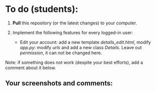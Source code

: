 # To do (students): 
1. **Pull** this repository (or the latest changes) to your computer. 

4. Implement the following features for every logged-in user:
    * Edit your account: add a new template *details_edit.html*, modify *app.py*: modify *urls* and add a new class *Details*. Leave out *permission*, it can not be changed here.

Note: if something does not work (despite your best efforts), add a comment about it below.

## Your screenshots and comments:
